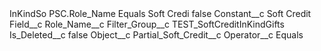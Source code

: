 <?xml version="1.0" encoding="UTF-8"?>
<CustomMetadata xmlns="http://soap.sforce.com/2006/04/metadata" xmlns:xsi="http://www.w3.org/2001/XMLSchema-instance" xmlns:xsd="http://www.w3.org/2001/XMLSchema">
    <label>InKindSo PSC.Role_Name Equals Soft Credi</label>
    <protected>false</protected>
    <values>
        <field>Constant__c</field>
        <value xsi:type="xsd:string">Soft Credit</value>
    </values>
    <values>
        <field>Field__c</field>
        <value xsi:type="xsd:string">Role_Name__c</value>
    </values>
    <values>
        <field>Filter_Group__c</field>
        <value xsi:type="xsd:string">TEST_SoftCreditInKindGifts</value>
    </values>
    <values>
        <field>Is_Deleted__c</field>
        <value xsi:type="xsd:boolean">false</value>
    </values>
    <values>
        <field>Object__c</field>
        <value xsi:type="xsd:string">Partial_Soft_Credit__c</value>
    </values>
    <values>
        <field>Operator__c</field>
        <value xsi:type="xsd:string">Equals</value>
    </values>
</CustomMetadata>
